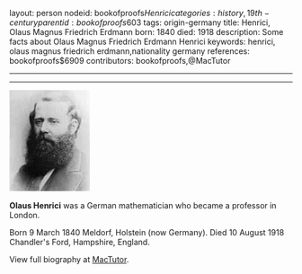 layout: person
nodeid: bookofproofs$Henrici
categories: history,19th-century
parentid: bookofproofs$603
tags: origin-germany
title: Henrici, Olaus Magnus Friedrich Erdmann
born: 1840
died: 1918
description: Some facts about Olaus Magnus Friedrich Erdmann Henrici
keywords: henrici, olaus magnus friedrich erdmann,nationality germany
references: bookofproofs$6909
contributors: bookofproofs,@MacTutor

---


---

![Henrici.jpg](https://github.com/bookofproofs/bookofproofs.github.io/blob/main/_sources/_assets/images/portraits/Henrici.jpg?raw=true)

**Olaus Henrici** was a German mathematician who became a professor in London.

Born 9 March 1840 Meldorf, Holstein (now Germany). Died 10 August 1918 Chandler's Ford, Hampshire, England.


View full biography at [MacTutor](https://mathshistory.st-andrews.ac.uk/Biographies/Henrici/).